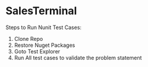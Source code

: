 # SalesTerminal

Steps to Run Nunit Test Cases:
1. Clone Repo
2. Restore Nuget Packages
3. Goto Test Explorer
4. Run All test cases to validate the problem statement
